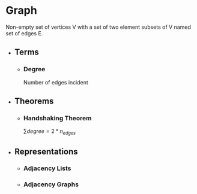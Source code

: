 # Graph
Non-empty set of vertices V with a set of two element subsets of V named set of edges E.
- ## Terms
	- ### Degree
	  Number of edges incident
- ## Theorems
	- ### Handshaking Theorem
	  $\sum{degree} = 2* n_{edges}$
- ## Representations
	- ### Adjacency Lists
	- ### Adjacency Graphs